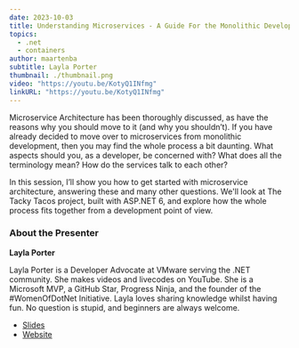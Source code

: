 ```yaml
---
date: 2023-10-03
title: Understanding Microservices - A Guide For the Monolithic Developer
topics:
  - .net
  - containers
author: maartenba
subtitle: Layla Porter
thumbnail: ./thumbnail.png
video: "https://youtu.be/KotyQ1INfmg"
linkURL: "https://youtu.be/KotyQ1INfmg"
---
```


Microservice Architecture has been thoroughly discussed, as have the reasons why you should move to it (and why you shouldn’t). If you have already decided to move over to microservices from monolithic development, then you may find the whole process a bit daunting. What aspects should you, as a developer, be concerned with? What does all the terminology mean? How do the services talk to each other?

In this session, I’ll show you how to get started with microservice architecture, answering these and many other questions. We'll look at The Tacky Tacos project, built with ASP.NET 6, and explore how the whole process fits together from a development point of view.

### About the Presenter

**Layla Porter**

Layla Porter is a Developer Advocate at VMware serving the .NET community. She makes videos and livecodes on YouTube. She is a Microsoft MVP, a GitHub Star, Progress Ninja, and the founder of the #WomenOfDotNet Initiative. Layla loves sharing knowledge whilst having fun. No question is stupid, and beginners are always welcome.

- [Slides](https://bit.ly/understanding-microservices-23)
- [Website](https://www.layla.dev/)
